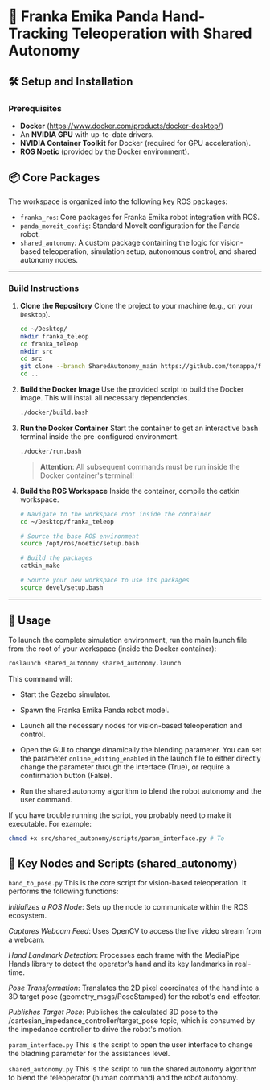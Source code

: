 # 🤖 Franka Emika Panda Hand-Tracking Teleoperation with Shared Autonomy


## 🛠️ Setup and Installation

### Prerequisites

* **Docker** (https://www.docker.com/products/docker-desktop/)
* An **NVIDIA GPU** with up-to-date drivers.
* **NVIDIA Container Toolkit** for Docker (required for GPU acceleration).
* **ROS Noetic** (provided by the Docker environment).



## 📦 Core Packages

The workspace is organized into the following key ROS packages:

* `franka_ros`: Core packages for Franka Emika robot integration with ROS.
* `panda_moveit_config`: Standard MoveIt configuration for the Panda robot.
* `shared_autonomy`: A custom package containing the logic for vision-based teleoperation, simulation setup, autonomous control, and shared autonomy nodes.

---



### Build Instructions

1.  **Clone the Repository**
    Clone the project to your machine (e.g., on your `Desktop`).
    ```bash
    cd ~/Desktop/
    mkdir franka_teleop
    cd franka_teleop
    mkdir src
    cd src
	git clone --branch SharedAutonomy_main https://github.com/tonappa/franka_teleop.git
    cd ..
    ```

2.  **Build the Docker Image**
    Use the provided script to build the Docker image. This will install all necessary dependencies.
    ```bash
    ./docker/build.bash
    ```

3.  **Run the Docker Container**
    Start the container to get an interactive bash terminal inside the pre-configured environment.
    ```bash
    ./docker/run.bash
    ```
    > **Attention**: All subsequent commands must be run inside the Docker container's terminal! 

4.  **Build the ROS Workspace**
    Inside the container, compile the catkin workspace.
    ```bash
    # Navigate to the workspace root inside the container
    cd ~/Desktop/franka_teleop
    
    # Source the base ROS environment
    source /opt/ros/noetic/setup.bash
    
    # Build the packages
    catkin_make
    
    # Source your new workspace to use its packages
    source devel/setup.bash
    ```

---

## 🚀 Usage

To launch the complete simulation environment, run the main launch file from the root of your workspace (inside the Docker container):

```bash
roslaunch shared_autonomy shared_autonomy.launch
```

This command will:

- Start the Gazebo simulator.

- Spawn the Franka Emika Panda robot model.

- Launch all the necessary nodes for vision-based teleoperation and control.

- Open the GUI to change dinamically the blending parameter. You can set the parameter `online_editing_enabled` in the launch file to either directly change the parameter through the interface (True), or require a confirmation button (False).

- Run the shared autonomy algorithm to blend the robot autonomy and the user command. 

If you have trouble running the script, you probably need to make it executable. For example:

```bash
chmod +x src/shared_autonomy/scripts/param_interface.py # To 
```



##  🔧 Key Nodes and Scripts (shared_autonomy)
`hand_to_pose.py`
This is the core script for vision-based teleoperation. It performs the following functions:

*Initializes a ROS Node*: Sets up the node to communicate within the ROS ecosystem.

*Captures Webcam Feed*: Uses OpenCV to access the live video stream from a webcam.

*Hand Landmark Detection*: Processes each frame with the MediaPipe Hands library to detect the operator's hand and its key landmarks in real-time.

*Pose Transformation*: Translates the 2D pixel coordinates of the hand into a 3D target pose (geometry_msgs/PoseStamped) for the robot's end-effector.

*Publishes Target Pose*: Publishes the calculated 3D pose to the /cartesian_impedance_controller/target_pose topic, which is consumed by the impedance controller to drive the robot's motion.

`param_interface.py`
This is the script to open the user interface to change the bladning parameter for the assistances level.


`shared_autonomy.py`
This is the script to run the shared autonomy algorithm to blend the teleoperator (human command) and the robot autonomy.
